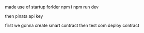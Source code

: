 made use of startup forlder
npm i
npm run dev

then pinata api key

first we gonna create smart contract 
 then test com
  deploy contract 
